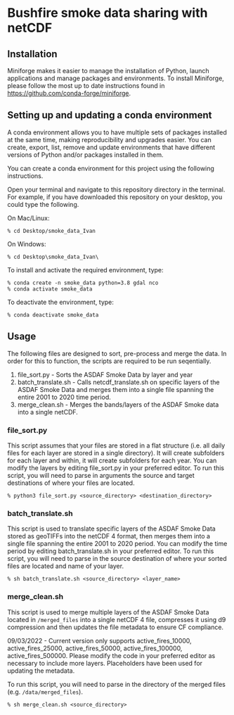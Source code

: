 # Bushfire smoke data sharing with netCDF

## Installation
Miniforge makes it easier to manage the installation of Python, launch applications and manage packages and environments. To install Miniforge, please follow the most up to date instructions found in https://github.com/conda-forge/miniforge.

## Setting up and updating a conda environment
A conda environment allows you to have multiple sets of packages installed at the same time, making reproducibility and upgrades easier. You can create, export, list, remove and update environments that have different versions of Python and/or packages installed in them.

You can create a conda environment for this project using the following instructions.

Open your terminal and navigate to this repository directory in the terminal. For example, if you have downloaded this repository on your desktop, you could type the following.

On Mac/Linux:
```
% cd Desktop/smoke_data_Ivan
```

On Windows:
```
% cd Desktop\smoke_data_Ivan\
```

To install and activate the required environment, type:
```
% conda create -n smoke_data python=3.8 gdal nco
% conda activate smoke_data
```

To deactivate the environment, type:
```
% conda deactivate smoke_data
```

## Usage
The following files are designed to sort, pre-process and merge the data. In order for this to function, the scripts are required to be run seqentially.
1. file_sort.py - Sorts the ASDAF Smoke Data by layer and year
2. batch_translate.sh - Calls netcdf_translate.sh on specific layers of the ASDAF Smoke Data and merges them into a single file spanning the entire 2001 to 2020 time period.
3. merge_clean.sh - Merges the bands/layers of the ASDAF Smoke data into a single netCDF.

### file_sort.py
This script assumes that your files are stored in a flat structure (i.e. all daily files for each layer are stored in a single directory). It will create subfolders for each layer and within, it will create subfolders for each year. You can modify the layers by editing file_sort.py in your preferred editor.
To run this script, you will need to parse in arguments the source and target destinations of where your files are located.
```
% python3 file_sort.py <source_directory> <destination_directory>
```

### batch_translate.sh
This script is used to translate specific layers of the ASDAF Smoke Data stored as geoTIFFs into the netCDF 4 format, then merges them into a single file spanning the entire 2001 to 2020 period. You can modify the time period by editing batch_translate.sh in your preferred editor.
To run this script, you will need to parse in the source destination of where your sorted files are located and name of your layer.
```
% sh batch_translate.sh <source_directory> <layer_name>
```

### merge_clean.sh
This script is used to merge multiple layers of the ASDAF Smoke Data located in ```/merged_files``` into a single netCDF 4 file, compresses it using d9 compression and then updates the file metadata to ensure CF compliance.

09/03/2022 - Current version only supports active_fires_10000, active_fires_25000, active_fires_50000, active_fires_100000, active_fires_500000.
             Please modify the code in your preferred editor as necessary to include more layers.
             Placeholders have been used for updating the metadata.

To run this script, you will need to parse in the directory of the merged files (e.g. ```/data/merged_files```).
```
% sh merge_clean.sh <source_directory>
```



